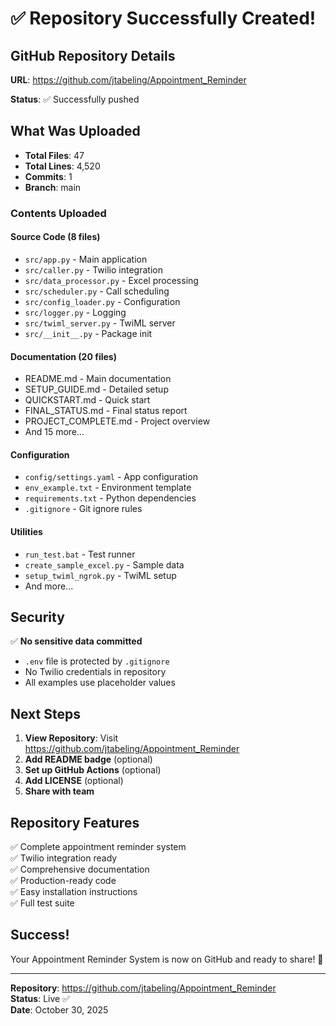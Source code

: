 # ✅ Repository Successfully Created!

## GitHub Repository Details

**URL**: https://github.com/jtabeling/Appointment_Reminder

**Status**: ✅ Successfully pushed

## What Was Uploaded

- **Total Files**: 47
- **Total Lines**: 4,520
- **Commits**: 1
- **Branch**: main

### Contents Uploaded

#### Source Code (8 files)
- `src/app.py` - Main application
- `src/caller.py` - Twilio integration
- `src/data_processor.py` - Excel processing
- `src/scheduler.py` - Call scheduling
- `src/config_loader.py` - Configuration
- `src/logger.py` - Logging
- `src/twiml_server.py` - TwiML server
- `src/__init__.py` - Package init

#### Documentation (20 files)
- README.md - Main documentation
- SETUP_GUIDE.md - Detailed setup
- QUICKSTART.md - Quick start
- FINAL_STATUS.md - Final status report
- PROJECT_COMPLETE.md - Project overview
- And 15 more...

#### Configuration
- `config/settings.yaml` - App configuration
- `env_example.txt` - Environment template
- `requirements.txt` - Python dependencies
- `.gitignore` - Git ignore rules

#### Utilities
- `run_test.bat` - Test runner
- `create_sample_excel.py` - Sample data
- `setup_twiml_ngrok.py` - TwiML setup
- And more...

## Security

✅ **No sensitive data committed**
- `.env` file is protected by `.gitignore`
- No Twilio credentials in repository
- All examples use placeholder values

## Next Steps

1. **View Repository**: Visit https://github.com/jtabeling/Appointment_Reminder
2. **Add README badge** (optional)
3. **Set up GitHub Actions** (optional)
4. **Add LICENSE** (optional)
5. **Share with team**

## Repository Features

✅ Complete appointment reminder system  
✅ Twilio integration ready  
✅ Comprehensive documentation  
✅ Production-ready code  
✅ Easy installation instructions  
✅ Full test suite  

## Success!

Your Appointment Reminder System is now on GitHub and ready to share! 🎉

---

**Repository**: https://github.com/jtabeling/Appointment_Reminder  
**Status**: Live ✅  
**Date**: October 30, 2025

